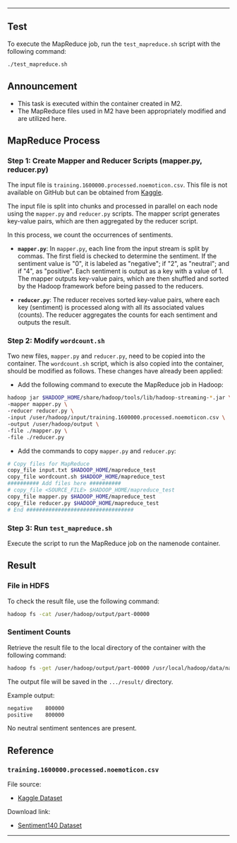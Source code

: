 
---

## Test

To execute the MapReduce job, run the `test_mapreduce.sh` script with the following command:

```sh
./test_mapreduce.sh
```

## Announcement

* This task is executed within the container created in M2.
* The MapReduce files used in M2 have been appropriately modified and are utilized here.

## MapReduce Process

### Step 1: Create Mapper and Reducer Scripts (mapper.py, reducer.py)

The input file is `training.1600000.processed.noemoticon.csv`. This file is not available on GitHub but can be obtained from [Kaggle](https://www.kaggle.com/datasets/kazanova/sentiment140).

The input file is split into chunks and processed in parallel on each node using the `mapper.py` and `reducer.py` scripts. The mapper script generates key-value pairs, which are then aggregated by the reducer script.

In this process, we count the occurrences of sentiments.

* **`mapper.py`**: 
  In `mapper.py`, each line from the input stream is split by commas. The first field is checked to determine the sentiment. If the sentiment value is "0", it is labeled as "negative"; if "2", as "neutral"; and if "4", as "positive". Each sentiment is output as a key with a value of 1. The mapper outputs key-value pairs, which are then shuffled and sorted by the Hadoop framework before being passed to the reducers.

* **`reducer.py`**:
  The reducer receives sorted key-value pairs, where each key (sentiment) is processed along with all its associated values (counts). The reducer aggregates the counts for each sentiment and outputs the result.

### Step 2: Modify `wordcount.sh`

Two new files, `mapper.py` and `reducer.py`, need to be copied into the container. The `wordcount.sh` script, which is also copied into the container, should be modified as follows. These changes have already been applied:

- Add the following command to execute the MapReduce job in Hadoop:

```sh
hadoop jar $HADOOP_HOME/share/hadoop/tools/lib/hadoop-streaming-*.jar \
-mapper mapper.py \
-reducer reducer.py \
-input /user/hadoop/input/training.1600000.processed.noemoticon.csv \
-output /user/hadoop/output \
-file ./mapper.py \
-file ./reducer.py
```

- Add the commands to copy `mapper.py` and `reducer.py`:

```sh
# Copy files for MapReduce
copy_file input.txt $HADOOP_HOME/mapreduce_test
copy_file wordcount.sh $HADOOP_HOME/mapreduce_test
########## Add files here ##########
# copy_file <SOURCE_FILE> $HADOOP_HOME/mapreduce_test
copy_file mapper.py $HADOOP_HOME/mapreduce_test
copy_file reducer.py $HADOOP_HOME/mapreduce_test
# End ##################################
```

### Step 3: Run `test_mapreduce.sh`

Execute the script to run the MapReduce job on the namenode container.

## Result

### File in HDFS

To check the result file, use the following command:

```sh
hadoop fs -cat /user/hadoop/output/part-00000
```

### Sentiment Counts

Retrieve the result file to the local directory of the container with the following command:

```sh
hadoop fs -get /user/hadoop/output/part-00000 /usr/local/hadoop/data/namenode/current/result_M3
```

The output file will be saved in the `.../result/` directory.

Example output:

```Markdown
negative    800000
positive    800000
```

No neutral sentiment sentences are present.

## Reference

### `training.1600000.processed.noemoticon.csv`

File source:
- [Kaggle Dataset](https://www.kaggle.com/datasets/kazanova/sentiment140)

Download link:
- [Sentiment140 Dataset](https://www.kaggle.com/datasets/kazanova/sentiment140)

---

